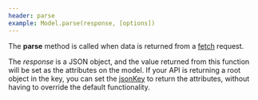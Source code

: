 ```yaml
---
header: parse
example: Model.parse(response, [options])
---
```


The **parse** method is called when data is returned from a [fetch](http://backbonejs.org#Model-fetch) request.

The *response* is a JSON object, and the value returned from this function will be set as the attributes on the model.  If your API is returning a root object in the key, you can set the [jsonKey](#jsonkey) to return the attributes, without having to override the default functionality.


